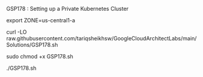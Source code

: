 GSP178 : Setting up a Private Kubernetes Cluster 

export ZONE=us-central1-a

curl -LO raw.githubusercontent.com/tariqsheikhsw/GoogleCloudArchitectLabs/main/Solutions/GSP178.sh

sudo chmod +x GSP178.sh

./GSP178.sh
